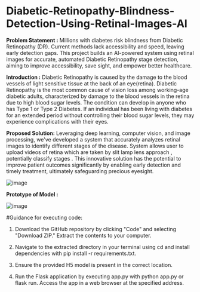 # Diabetic-Retinopathy-Blindness-Detection-Using-Retinal-Images-AI


**Problem Statement :**
Millions with diabetes risk blindness from Diabetic Retinopathy (DR). 
Current methods lack accessibility and speed, leaving early detection gaps. 
This project builds an AI-powered system using retinal images for accurate, automated Diabetic Retinopathy stage detection, aiming to improve accessibility, save sight, and empower better healthcare.


**Introduction :**
Diabetic Retinopathy is caused by the damage to the blood vessels of light sensitive tissue at the back of an eye(retina).
Diabetic Retinopathy is the most common cause of vision loss among working-age diabetic adults, characterized by damage to the blood vessels in the retina due to high blood sugar levels.
The condition can develop in anyone who has Type 1 or Type 2 Diabetes.
If an individual has been living with diabetes for an extended period without controlling their blood sugar levels, they may experience complications with their eyes.


**Proposed Solution:**
Leveraging deep learning, computer vision, and image processing, we've developed a system that accurately analyzes retinal images to identify different stages of the disease. 
System allows user to upload videos of retina which are taken by slit lamp lens approach , potentially classify stages .
This innovative solution has the potential to improve patient outcomes significantly by enabling early detection and timely treatment, ultimately safeguarding precious eyesight. 

![image](https://github.com/shahkhushi28k/Diabetic-Retinopathy-Blindness-Detection-Using-Retinal-Images-/assets/127178469/ac7d9942-cb39-47b5-880f-dbb3551e378d)



**Prototype of Model :**

![image](https://github.com/shahkhushi28k/Diabetic-Retinopathy-Blindness-Detection-Using-Retinal-Images-/assets/127178469/c87dfec3-2992-4b37-985e-7fda7d011d12)




#Guidance for executing code: 

1. Download the GitHub repository by clicking "Code" and selecting "Download ZIP." Extract the contents to your computer.
   
2. Navigate to the extracted directory in your terminal using cd and install dependencies with pip install -r requirements.txt.
   
3. Ensure the provided H5 model is present in the correct location.
   
4. Run the Flask application by executing app.py with python app.py or flask run. Access the app in a web browser at the specified address.
